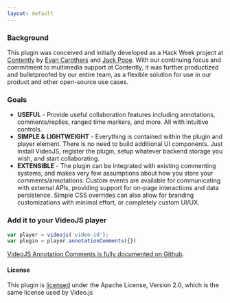 ```yaml
---
layout: default
---
```


### Background

This plugin was conceived and initially developed as a Hack Week project at [Contently](http://www.contently.com) by [Evan Carothers](http://www.github.com/ecaroth) and [Jack Pope](http://www.github.com/jackpope). With our continuing focus and commitment to multimedia support at Contently, it was further productized and bulletproofed by our entire team, as a flexible solution for use in our product and other open-source use cases.

### Goals

- **USEFUL** - Provide useful collaboration features including annotations, comments/replies, ranged time markers, and more. All with intuitive controls.
- **SIMPLE & LIGHTWEIGHT** - Everything is contained within the plugin and player element. There is no need to build additional UI components. Just install VideoJS, register the plugin, setup whatever backend storage you wish, and start collaborating.
- **EXTENSIBLE** - The plugin can be integrated with existing commenting systems, and makes very few assumptions about how you store your comments/annotations. Custom events are available for communicating with external APIs, providing support for on-page interactions and data persistence. Simple CSS overrides can also allow for branding customizations with minimal effort, or completely custom UI/UX.


### Add it to your VideoJS player

```javascript
var player = videojs('video-id');
var plugin = player.annotationComments({})
```

[VideoJS Annotation Comments is fully documented on Github](https://github.com/contently/videojs-annotation-comments).

#### License

This plugin is [licensed](license.md) under the Apache License, Version 2.0, which is the same license used by Video.js
